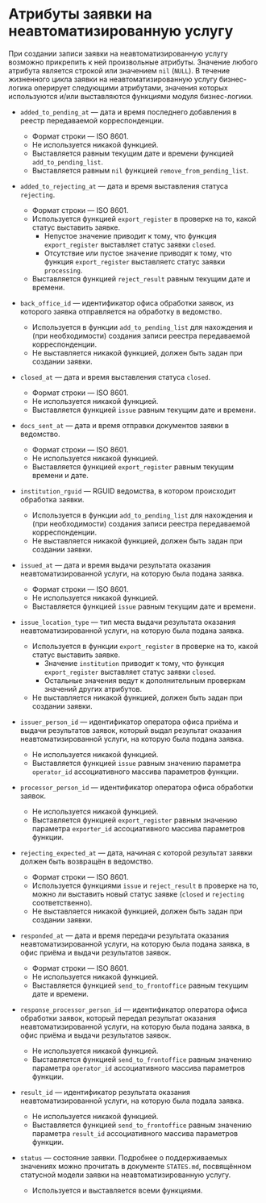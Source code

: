 # Атрибуты заявки на неавтоматизированную услугу

При создании записи заявки на неавтоматизированную услугу возможно прикрепить к
ней произвольные атрибуты. Значение любого атрибута является строкой или
значением `nil` (`NULL`). В течение жизненного цикла заявки на
неавтоматизированную услугу бизнес-логика оперирует следующими атрибутами,
значения которых используются и/или выставляются функциями модуля
бизнес-логики.

*   `added_to_pending_at` — дата и время последнего добавления в реестр
    передаваемой корреспонденции.

    -   Формат строки — ISO 8601.
    -   Не используется никакой функцией.
    -   Выставляется равным текущим дате и времени функцией
        `add_to_pending_list`.
    -   Выставляется равным `nil` функцией `remove_from_pending_list`.

*   `added_to_rejecting_at` — дата и время выставления статуса `rejecting`.

    -   Формат строки — ISO 8601.
    -   Используется функцией `export_register` в проверке на то, какой статус
        выставить заявке.
        +   Непустое значение приводит к тому, что функция `export_register`
            выставляет статус заявки `closed`.
        +   Отсутствие или пустое значение приводят к тому, что функция
            `export_register` выставляетс статус заявки `processing`.
    -   Выставляется функцией `reject_result` равным текущим дате и времени.

*   `back_office_id` — идентификатор офиса обработки заявок, из которого заявка
    отправляется на обработку в ведомство.

    -   Используется в функции `add_to_pending_list` для нахождения и (при
        необходимости) создания записи реестра передаваемой корреспонденции.
    -   Не выставляется никакой функцией, должен быть задан при создании
        заявки.

*   `closed_at` — дата и время выставления статуса `closed`.

    -   Формат строки — ISO 8601.
    -   Не используется никакой функцией.
    -   Выставляется функцией `issue` равным текущим дате и времени.

*   `docs_sent_at` — дата и время отправки документов заявки в ведомство.

    -   Формат строки — ISO 8601.
    -   Не используется никакой функцией.
    -   Выставляется функцией `export_register` равным текущим времени и дате.

*   `institution_rguid` — RGUID ведомства, в котором происходит обработка
    заявки.

    -   Используется в функции `add_to_pending_list` для нахождения и (при
        необходимости) создания записи реестра передаваемой корреспонденции.
    -   Не выставляется никакой функцией, должен быть задан при создании
        заявки.

*   `issued_at` — дата и время выдачи результата оказания неавтоматизированной
    услуги, на которую была подана заявка.

    -   Формат строки — ISO 8601.
    -   Не используется никакой функцией.
    -   Выставляется функцией `issue` равным текущим дате и времени.

*   `issue_location_type` — тип места выдачи результата оказания
    неавтоматизированной услуги, на которую была подана заявка.

    -   Используется в функции `export_register` в проверке на то, какой статус
        выставить заявке.
        +   Значение `institution` приводит к тому, что функция
            `export_register` выставляет статус заявки `closed`.
        +   Остальные значения ведут к дополнительным проверкам значений других
            атрибутов.
    -   Не выставляется никакой функцией, должен быть задан при создании
        заявки.

*   `issuer_person_id` — идентификатор оператора офиса приёма и выдачи
    результатов заявок, который выдал результат оказания неавтоматизированной
    услуги, на которую была подана заявка.

    -   Не используется никакой функцией.
    -   Выставляется функцией `issue` равным значению параметра `operator_id`
        ассоциативного массива параметров функции.

*   `processor_person_id` — идентификатор оператора офиса обработки заявок.

    -   Не используется никакой функцией.
    -   Выставляется функцией `export_register` равным значению параметра
        `exporter_id` ассоциативного массива параметров функции.

*   `rejecting_expected_at` — дата, начиная с которой результат заявки должен
    быть возвращён в ведомство.

    -   Формат строки — ISO 8601.
    -   Используется функциями `issue` и `reject_result` в проверке на то,
        можно ли выставить новый статус заявке (`closed` и `rejecting`
        соответственно).
    -   Не выставляется никакой функцией, должен быть задан при создании
        заявки.

*   `responded_at` — дата и время передачи результата оказания
    неавтоматизированной услуги, на которую была подана заявка, в офис приёма и
    выдачи результатов заявок.

    -   Формат строки — ISO 8601.
    -   Не используется никакой функцией.
    -   Выставляется функцией `send_to_frontoffice` равным текущим дате и
        времени.

*   `response_processor_person_id` — идентификатор оператора офиса обработки
    заявок, который передал результат оказания неавтоматизированной
    услуги, на которую была подана заявка, в офис приёма и выдачи результатов
    заявок.

    -   Не используется никакой функцией.
    -   Выставляется функцией `send_to_frontoffice` равным значению параметра
        `operator_id` ассоциативного массива параметров функции.

*   `result_id` — идентификатор результата оказания неавтоматизированной
    услуги, на которую была подала заявка.

    -   Не используется никакой функцией.
    -   Выставляется функцией `send_to_frontoffice` равным значению параметра
        `result_id` ассоциативного массива параметров функции.

*   `status` — состояние заявки. Подробнее о поддерживаемых значениях можно
    прочитать в документе `STATES.md`, посвящённом статусной модели заявки на
    неавтоматизированную услугу.

    -   Используется и выставляется всеми функциями.
